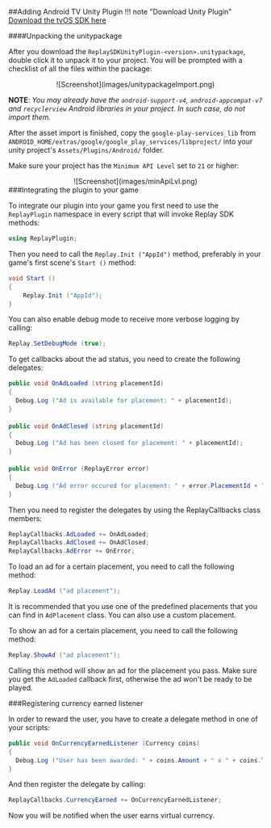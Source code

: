 ##Adding Android TV Unity Plugin
!!! note "Download Unity Plugin"
    [Download the tvOS SDK here](http://google.com)


####Unpacking the unitypackage

After you download the `ReplaySDKUnityPlugin-<version>.unitypackage`, double click it to unpack it to your project. You will be prompted with a checklist of all the files within the package:

<center>![Screenshot](images/unitypackageImport.png)</center>

**NOTE**: *You may already have the `android-support-v4`, `android-appcompat-v7` and `recyclerview` Android libraries in your project. In such case, do not import them.*

After the asset import is finished, copy the `google-play-services_lib` from `ANDROID_HOME/extras/google/google_play_services/libproject/` into your unity project's `Assets/Plugins/Android/` folder.

Make sure your project has the `Minimum API Level` set to `21` or higher:

<center>![Screenshot](images/minApiLvl.png)</center>
###Integrating the plugin to your game

To integrate our plugin into your game you first need to use the `ReplayPlugin` namespace in every script that will invoke Replay SDK methods:
```csharp
using ReplayPlugin;
```
Then you need to call the `Replay.Init ("AppId")` method, preferably in your game's first scene's `Start ()` method:
```csharp
void Start ()
{
    Replay.Init ("AppId");
}
```
You can also enable debug mode to receive more verbose logging by calling:
```csharp
Replay.SetDebugMode (true);
```
To get callbacks about the ad status, you need to create the following delegates:
```csharp
public void OnAdLoaded (string placementId)
{
  Debug.Log ("Ad is available for placement: " + placementId);
}
    
public void OnAdClosed (string placementId)
{
  Debug.Log ("Ad has been closed for placement: " + placementId);
}
    
public void OnError (ReplayError error)
{
  Debug.Log ("Ad error occured for placement: " + error.PlacementId + ", with error code: " + error.ErrorCode + " and error message: " + error.ErrorMessage);
}
```
Then you need to register the delegates by using the ReplayCallbacks class members:
```csharp
ReplayCallbacks.AdLoaded += OnAdLoaded;
ReplayCallbacks.AdClosed += OnAdClosed;
ReplayCallbacks.AdError += OnError;
```
To load an ad for a certain placement, you need to call the following method:
```csharp
Replay.LoadAd ("ad placement");
```
It is recommended that you use one of the predefined placements that you can find in `AdPlacement` class. You can also use a custom placement.

To show an ad for a certain placement, you need to call the following method:
```csharp
Replay.ShowAd ("ad placement");
```
Calling this method will show an ad for the placement you pass. Make sure you get the `AdLoaded` callback first, otherwise the ad won't be ready to be played.

###Registering currency earned listener

In order to reward the user, you have to create a delegate method in one of your scripts:
```csharp
public void OnCurrencyEarnedListener (Currency coins)
{
  Debug.Log ("User has been awarded: " + coins.Amount + " x " + coins.Type);
}
```
And then register the delegate by calling:
```csharp
ReplayCallbacks.CurrencyEarned += OnCurrencyEarnedListener;
```
Now you will be notified when the user earns virtual currency.